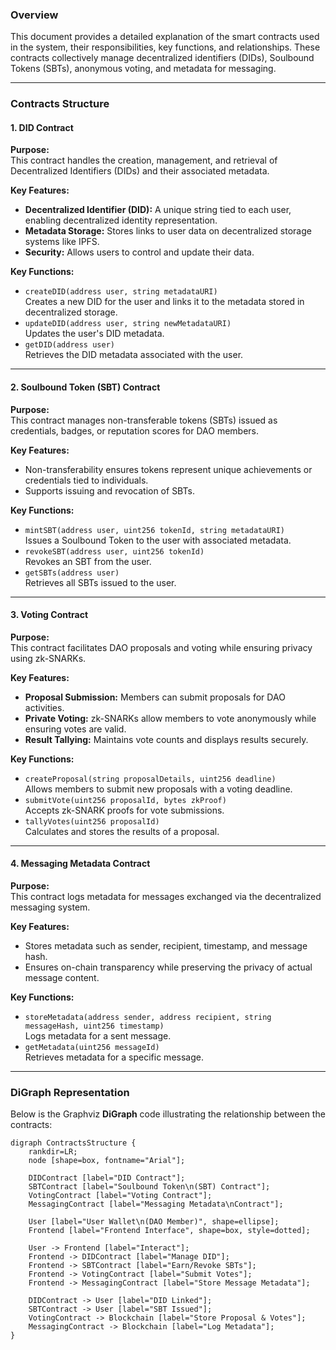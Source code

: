 
### **Overview**  
This document provides a detailed explanation of the smart contracts used in the system, their responsibilities, key functions, and relationships. These contracts collectively manage decentralized identifiers (DIDs), Soulbound Tokens (SBTs), anonymous voting, and metadata for messaging.

---

### **Contracts Structure**

#### **1. DID Contract**  
**Purpose:**  
This contract handles the creation, management, and retrieval of Decentralized Identifiers (DIDs) and their associated metadata.  

**Key Features:**  
- **Decentralized Identifier (DID):** A unique string tied to each user, enabling decentralized identity representation.  
- **Metadata Storage:** Stores links to user data on decentralized storage systems like IPFS.  
- **Security:** Allows users to control and update their data.  

**Key Functions:**  
- `createDID(address user, string metadataURI)`  
  Creates a new DID for the user and links it to the metadata stored in decentralized storage.  
- `updateDID(address user, string newMetadataURI)`  
  Updates the user's DID metadata.  
- `getDID(address user)`  
  Retrieves the DID metadata associated with the user.

---

#### **2. Soulbound Token (SBT) Contract**  
**Purpose:**  
This contract manages non-transferable tokens (SBTs) issued as credentials, badges, or reputation scores for DAO members.  

**Key Features:**  
- Non-transferability ensures tokens represent unique achievements or credentials tied to individuals.  
- Supports issuing and revocation of SBTs.  

**Key Functions:**  
- `mintSBT(address user, uint256 tokenId, string metadataURI)`  
  Issues a Soulbound Token to the user with associated metadata.  
- `revokeSBT(address user, uint256 tokenId)`  
  Revokes an SBT from the user.  
- `getSBTs(address user)`  
  Retrieves all SBTs issued to the user.

---

#### **3. Voting Contract**  
**Purpose:**  
This contract facilitates DAO proposals and voting while ensuring privacy using zk-SNARKs.  

**Key Features:**  
- **Proposal Submission:** Members can submit proposals for DAO activities.  
- **Private Voting:** zk-SNARKs allow members to vote anonymously while ensuring votes are valid.  
- **Result Tallying:** Maintains vote counts and displays results securely.  

**Key Functions:**  
- `createProposal(string proposalDetails, uint256 deadline)`  
  Allows members to submit new proposals with a voting deadline.  
- `submitVote(uint256 proposalId, bytes zkProof)`  
  Accepts zk-SNARK proofs for vote submissions.  
- `tallyVotes(uint256 proposalId)`  
  Calculates and stores the results of a proposal.

---

#### **4. Messaging Metadata Contract**  
**Purpose:**  
This contract logs metadata for messages exchanged via the decentralized messaging system.  

**Key Features:**  
- Stores metadata such as sender, recipient, timestamp, and message hash.  
- Ensures on-chain transparency while preserving the privacy of actual message content.  

**Key Functions:**  
- `storeMetadata(address sender, address recipient, string messageHash, uint256 timestamp)`  
  Logs metadata for a sent message.  
- `getMetadata(uint256 messageId)`  
  Retrieves metadata for a specific message.

---

### **DiGraph Representation**

Below is the Graphviz **DiGraph** code illustrating the relationship between the contracts:  

```plaintext
digraph ContractsStructure {
    rankdir=LR;
    node [shape=box, fontname="Arial"];

    DIDContract [label="DID Contract"];
    SBTContract [label="Soulbound Token\n(SBT) Contract"];
    VotingContract [label="Voting Contract"];
    MessagingContract [label="Messaging Metadata\nContract"];

    User [label="User Wallet\n(DAO Member)", shape=ellipse];
    Frontend [label="Frontend Interface", shape=box, style=dotted];

    User -> Frontend [label="Interact"];
    Frontend -> DIDContract [label="Manage DID"];
    Frontend -> SBTContract [label="Earn/Revoke SBTs"];
    Frontend -> VotingContract [label="Submit Votes"];
    Frontend -> MessagingContract [label="Store Message Metadata"];

    DIDContract -> User [label="DID Linked"];
    SBTContract -> User [label="SBT Issued"];
    VotingContract -> Blockchain [label="Store Proposal & Votes"];
    MessagingContract -> Blockchain [label="Log Metadata"];
}
```
